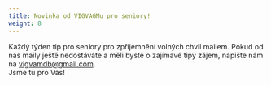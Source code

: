 ```yaml
---
title: Novinka od VIGVAGMu pro seniory!
weight: 8
---
```

Každý týden tip pro seniory pro zpříjemnění volných chvil mailem. Pokud od nás maily ještě nedostáváte a měli byste o zajímavé tipy zájem, napište nám na vigvamdb@gmail.com. [](mailto:vigvamdb@gmail.com)\
Jsme tu pro Vás!